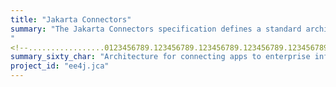 ```yaml
---
title: "Jakarta Connectors"
summary: "The Jakarta Connectors specification defines a standard architecture for Jakarta EE application components to connect to Enterprise Information Systems.
"
<!--.................0123456789.123456789.123456789.123456789.123456789.123456789-->
summary_sixty_char: "Architecture for connecting apps to enterprise info systems"
project_id: "ee4j.jca"
---
```

